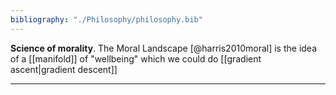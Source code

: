 ```yaml
---
bibliography: "./Philosophy/philosophy.bib"
---
```


**Science of morality**. The Moral Landscape [@harris2010moral] is the idea of a [[manifold]] of "wellbeing" which we could do [[gradient ascent|gradient descent]]

---